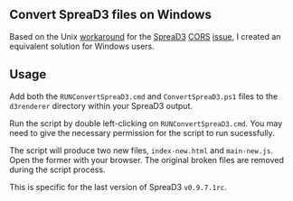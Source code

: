 ## Convert SpreaD3 files on Windows

Based on the Unix [workaround](https://github.com/VirologyCharite/convert-spread3) for the [SpreaD3](https://rega.kuleuven.be/cev/ecv/software/SpreaD3) [CORS](https://en.wikipedia.org/wiki/Cross-origin_resource_sharing) [issue](https://github.com/phylogeography/SpreaD3/issues/32), I created an equivalent solution for Windows users.

## Usage

Add both the `RUNConvertSpreaD3.cmd` and `ConvertSpreaD3.ps1` files to the `d3renderer` directory within your SpreaD3 output.

Run the script by double left-clicking on `RUNConvertSpreaD3.cmd`.
You may need to give the necessary permission for the script to run sucessfully.

The script will produce two new files, `index-new.html` and `main-new.js`. Open the former with your browser.
The original broken files are removed during the script process.

This is specific for the last version of SpreaD3 `v0.9.7.1rc`.
